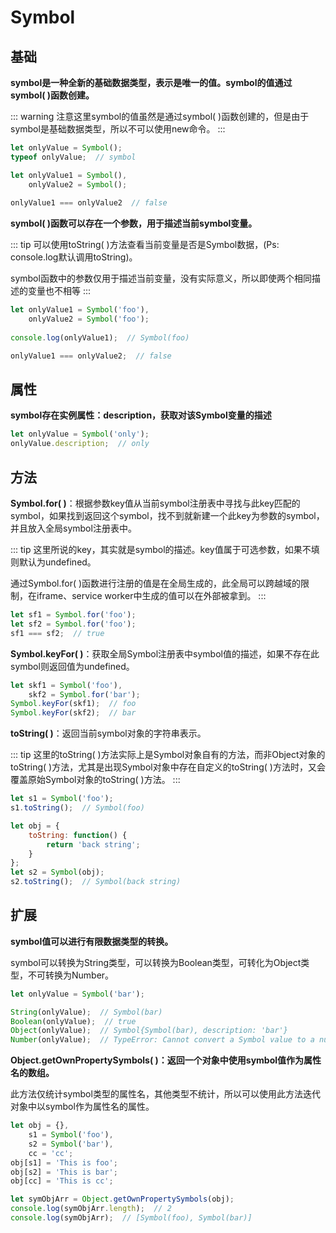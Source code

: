 # Symbol

## 基础

**symbol是一种全新的基础数据类型，表示是唯一的值。symbol的值通过symbol( )函数创建。**

::: warning
注意这里symbol的值虽然是通过symbol( )函数创建的，但是由于symbol是基础数据类型，所以不可以使用new命令。
:::

``` js
let onlyValue = Symbol();
typeof onlyValue;  // symbol

let onlyValue1 = Symbol(),
    onlyValue2 = Symbol();
    
onlyValue1 === onlyValue2  // false
```

**symbol( )函数可以存在一个参数，用于描述当前symbol变量。**

::: tip
可以使用toString( )方法查看当前变量是否是Symbol数据，(Ps: console.log默认调用toString)。

symbol函数中的参数仅用于描述当前变量，没有实际意义，所以即使两个相同描述的变量也不相等
:::

``` js
let onlyValue1 = Symbol('foo'),
    onlyValue2 = Symbol('foo');
    
console.log(onlyValue1);  // Symbol(foo)

onlyValue1 === onlyValue2;  // false
```

## 属性

**symbol存在实例属性：description，获取对该Symbol变量的描述**

``` js
let onlyValue = Symbol('only');
onlyValue.description;  // only
```

## 方法

**Symbol.for( )**：根据参数key值从当前symbol注册表中寻找与此key匹配的symbol，如果找到返回这个symbol，找不到就新建一个此key为参数的symbol，并且放入全局symbol注册表中。

::: tip
这里所说的key，其实就是symbol的描述。key值属于可选参数，如果不填则默认为undefined。

通过Symbol.for( )函数进行注册的值是在全局生成的，此全局可以跨越域的限制，在iframe、service worker中生成的值可以在外部被拿到。
:::

``` js
let sf1 = Symbol.for('foo');
let sf2 = Symbol.for('foo');
sf1 === sf2;  // true
```

**Symbol.keyFor( )**：获取全局Symbol注册表中symbol值的描述，如果不存在此symbol则返回值为undefined。

``` js
let skf1 = Symbol('foo'),
    skf2 = Symbol.for('bar');
Symbol.keyFor(skf1);  // foo
Symbol.keyFor(skf2);  // bar
```

**toString( )**：返回当前symbol对象的字符串表示。

::: tip
这里的toString( )方法实际上是Symbol对象自有的方法，而非Object对象的toString( )方法，尤其是出现Symbol对象中存在自定义的toString( )方法时，又会覆盖原始Symbol对象的toString( )方法。
:::

``` js
let s1 = Symbol('foo');
s1.toString();  // Symbol(foo)

let obj = {
    toString: function() {
        return 'back string';
    }
};
let s2 = Symbol(obj);
s2.toString();  // Symbol(back string)
```

## 扩展
**symbol值可以进行有限数据类型的转换。**

symbol可以转换为String类型，可以转换为Boolean类型，可转化为Object类型，不可转换为Number。

``` js
let onlyValue = Symbol('bar');

String(onlyValue);  // Symbol(bar)
Boolean(onlyValue);  // true
Object(onlyValue);  // Symbol{Symbol(bar), description: 'bar'}
Number(onlyValue);  // TypeError: Cannot convert a Symbol value to a number
```

**Object.getOwnPropertySymbols( )：返回一个对象中使用symbol值作为属性名的数组。**

此方法仅统计symbol类型的属性名，其他类型不统计，所以可以使用此方法迭代对象中以symbol作为属性名的属性。

``` js
let obj = {},
    s1 = Symbol('foo'),
    s2 = Symbol('bar'),
    cc = 'cc';
obj[s1] = 'This is foo';
obj[s2] = 'This is bar';
obj[cc] = 'This is cc';

let symObjArr = Object.getOwnPropertySymbols(obj);
console.log(symObjArr.length);  // 2
console.log(symObjArr);  // [Symbol(foo), Symbol(bar)]
```
